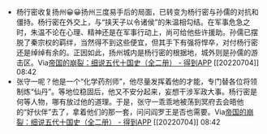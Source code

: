 - 杨行密收复扬州😀😀扬州三度易手后的局面，已转变为杨行密与孙儒的对抗和僵持。杨行密在外交上，与“挟天子以令诸侯”的朱温相勾结。在军事危急之时，朱温不论在心理、精神还是在军事行动上，尚可给他些许援助。孙儒已摆脱了秦宗权的羁绊，当然得不到这些便宜，但其手下有强将悍卒，对付杨行密还是绰绰有余的。正因如此，扬州城内是杨行密的根据地，城外则是孙儒的游击区。Via[帝国的崩裂：细说五代十国史（全二册） - 得到APP](https://www.dedao.cn/ebook/reader?id=gO8xJGVarB2qEQoplXvY14JRbVdnz0zLLJ3jPmyDANKge8O65LG7Mk9xZYk69Zry) [[20220704]] 08:42
- 张守一呢？他是一个“化学药剂师”，他尽量发挥着他的才能，专门替各位将领制炼“仙丹”。等地位稳固后，他又不安分起来，妄想干涉军政大事。杨行密是何等人物，哪有放过他的道理。于是，张守一乖乖地被荡到冥府去会晤他的“好伙伴”去了，拿着他们的那一套，问问阎罗王是否也需要。Via[帝国的崩裂：细说五代十国史（全二册） - 得到APP](https://www.dedao.cn/ebook/reader?id=gO8xJGVarB2qEQoplXvY14JRbVdnz0zLLJ3jPmyDANKge8O65LG7Mk9xZYk69Zry) [[20220704]] 08:42
